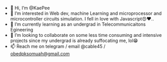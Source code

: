 - 👋 Hi, I’m @KaePee
- 👀 I’m interested in Web dev, machine Learning and microprocessor and microcontroller circuits simulation. I fell in love with Javascript😍❤..
- 🌱 I’m currently learning as an undergrad in Telecommunicaitons Egineering
- 💞️ I’m looking to collaborate on some less time consuming and intensive projects since my undergrad is already suffocating me, lol😁
- 📫 Reach me on telegram / email @cable45 / obedpksomuah@gmail.com

<!---
KaePee/KaePee is a ✨ special ✨ repository because its `README.md` (this file) appears on your GitHub profile.
You can click the Preview link to take a look at your changes.
--->

